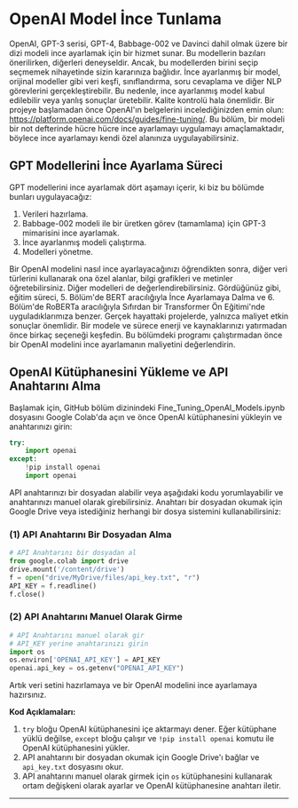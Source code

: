 # OpenAI Model İnce Tunlama

OpenAI, GPT-3 serisi, GPT-4, Babbage-002 ve Davinci dahil olmak üzere bir dizi modeli ince ayarlamak için bir hizmet sunar. Bu modellerin bazıları önerilirken, diğerleri deneyseldir. Ancak, bu modellerden birini seçip seçmemek nihayetinde sizin kararınıza bağlıdır. İnce ayarlanmış bir model, orijinal modeller gibi veri keşfi, sınıflandırma, soru cevaplama ve diğer NLP görevlerini gerçekleştirebilir. Bu nedenle, ince ayarlanmış model kabul edilebilir veya yanlış sonuçlar üretebilir. Kalite kontrolü hala önemlidir. Bir projeye başlamadan önce OpenAI'ın belgelerini incelediğinizden emin olun: https://platform.openai.com/docs/guides/fine-tuning/. Bu bölüm, bir modeli bir not defterinde hücre hücre ince ayarlamayı uygulamayı amaçlamaktadır, böylece ince ayarlamayı kendi özel alanınıza uygulayabilirsiniz.

## GPT Modellerini İnce Ayarlama Süreci

GPT modellerini ince ayarlamak dört aşamayı içerir, ki biz bu bölümde bunları uygulayacağız:
1. Verileri hazırlama.
2. Babbage-002 modeli ile bir üretken görev (tamamlama) için GPT-3 mimarisini ince ayarlamak.
3. İnce ayarlanmış modeli çalıştırma.
4. Modelleri yönetme.

Bir OpenAI modelini nasıl ince ayarlayacağınızı öğrendikten sonra, diğer veri türlerini kullanarak ona özel alanlar, bilgi grafikleri ve metinler öğretebilirsiniz. Diğer modelleri de değerlendirebilirsiniz. Gördüğünüz gibi, eğitim süreci, 5. Bölüm'de BERT aracılığıyla İnce Ayarlamaya Dalma ve 6. Bölüm'de RoBERTa aracılığıyla Sıfırdan bir Transformer Ön Eğitimi'nde uyguladıklarımıza benzer. Gerçek hayattaki projelerde, yalnızca maliyet etkin sonuçlar önemlidir. Bir modele ve sürece enerji ve kaynaklarınızı yatırmadan önce birkaç seçeneği keşfedin. Bu bölümdeki programı çalıştırmadan önce bir OpenAI modelini ince ayarlamanın maliyetini değerlendirin.

## OpenAI Kütüphanesini Yükleme ve API Anahtarını Alma

Başlamak için, GitHub bölüm dizinindeki Fine_Tuning_OpenAI_Models.ipynb dosyasını Google Colab'da açın ve önce OpenAI kütüphanesini yükleyin ve anahtarınızı girin:
```python
try:
    import openai
except:
    !pip install openai
    import openai
```
API anahtarınızı bir dosyadan alabilir veya aşağıdaki kodu yorumlayabilir ve anahtarınızı manuel olarak girebilirsiniz. Anahtarı bir dosyadan okumak için Google Drive veya istediğiniz herhangi bir dosya sistemini kullanabilirsiniz:

### (1) API Anahtarını Bir Dosyadan Alma
```python
# API Anahtarını bir dosyadan al
from google.colab import drive
drive.mount('/content/drive')
f = open("drive/MyDrive/files/api_key.txt", "r")
API_KEY = f.readline()
f.close()
```

### (2) API Anahtarını Manuel Olarak Girme
```python
# API Anahtarını manuel olarak gir
# API_KEY yerine anahtarınızı girin
import os
os.environ['OPENAI_API_KEY'] = API_KEY
openai.api_key = os.getenv("OPENAI_API_KEY")
```
Artık veri setini hazırlamaya ve bir OpenAI modelini ince ayarlamaya hazırsınız.

**Kod Açıklamaları:**

1. `try` bloğu OpenAI kütüphanesini içe aktarmayı dener. Eğer kütüphane yüklü değilse, `except` bloğu çalışır ve `!pip install openai` komutu ile OpenAI kütüphanesini yükler.
2. API anahtarını bir dosyadan okumak için Google Drive'ı bağlar ve `api_key.txt` dosyasını okur.
3. API anahtarını manuel olarak girmek için `os` kütüphanesini kullanarak ortam değişkeni olarak ayarlar ve OpenAI kütüphanesine anahtarı iletir.

---

